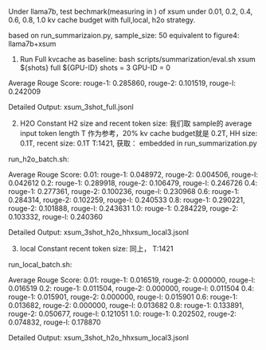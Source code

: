 Under llama7b, test bechmark(measuring in ) of xsum under 0.01, 0.2, 0.4, 0.6, 0.8, 1.0 kv cache budget with full,local, h2o strategy.

based on run_summarizaion.py,  sample_size: 50
equivalent to figure4: llama7b+xsum

1. Run Full kvcache as baseline:
bash scripts/summarization/eval.sh xsum ${shots} full ${GPU-ID}
shots = 3
GPU-ID = 0

Average Rouge Score:
rouge-1: 0.285860, rouge-2: 0.101519, rouge-l: 0.242009

Detailed Output:
xsum_3shot_full.jsonl

2. H2O
Constant H2 size and recent token size:
我们取 sample的 average input token length T 作为参考，20% kv cache budget就是 0.2T, HH size: 0.1T, recent size: 0.1T
T:1421, 获取： embedded in run_summarization.py

run_h2o_batch.sh: 

Average Rouge Score:
0.01: rouge-1: 0.048972, rouge-2: 0.004506, rouge-l: 0.042612
0.2: rouge-1: 0.289918, rouge-2: 0.106479, rouge-l: 0.246726
0.4: rouge-1: 0.277361, rouge-2: 0.100236, rouge-l: 0.230968
0.6: rouge-1: 0.284314, rouge-2: 0.102259, rouge-l: 0.240533
0.8: rouge-1: 0.290221, rouge-2: 0.101888, rouge-l: 0.243631
1.0: rouge-1: 0.284229, rouge-2: 0.103332, rouge-l: 0.240360

Detailed Output:
xsum_3shot_h2o_hhxsum_local3.jsonl

3. local
Constant recent token size:
同上， T:1421

run_local_batch.sh: 

Average Rouge Score:
0.01: rouge-1: 0.016519, rouge-2: 0.000000, rouge-l: 0.016519
0.2: rouge-1: 0.011504, rouge-2: 0.000000, rouge-l: 0.011504
0.4: rouge-1: 0.015901, rouge-2: 0.000000, rouge-l: 0.015901
0.6: rouge-1: 0.013682, rouge-2: 0.000000, rouge-l: 0.013682
0.8: rouge-1: 0.133891, rouge-2: 0.050677, rouge-l: 0.121051
1.0: rouge-1: 0.202502, rouge-2: 0.074832, rouge-l: 0.178870

Detailed Output:
xsum_3shot_h2o_hhxsum_local3.jsonl
